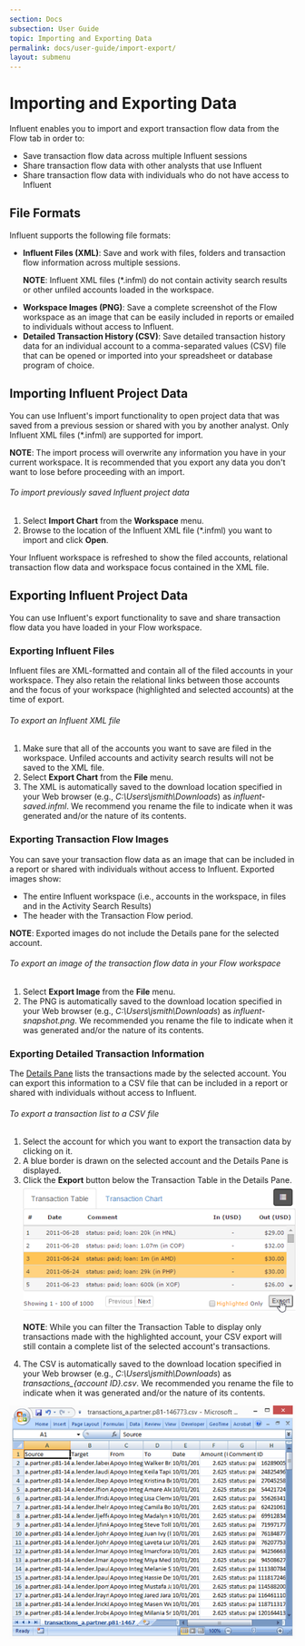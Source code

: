 ```yaml
---
section: Docs
subsection: User Guide
topic: Importing and Exporting Data
permalink: docs/user-guide/import-export/
layout: submenu
---
```


Importing and Exporting Data
============================

Influent enables you to import and export transaction flow data from the Flow tab in order to:

- Save transaction flow data across multiple Influent sessions
- Share transaction flow data with other analysts that use Influent
- Share transaction flow data with individuals who do not have access to Influent

## <a name="file-formats"></a>File Formats ##

Influent supports the following file formats:

- **Influent Files (XML)**: Save and work with files, folders and transaction flow information across multiple sessions. <p class="list-paragraph"><strong>NOTE</strong>: Influent XML files (*.infml) do not contain activity search results or other unfiled accounts loaded in the workspace.</p>
- **Workspace Images (PNG)**: Save a complete screenshot of the Flow workspace as an image that can be easily included in reports or emailed to individuals without access to Influent.
- **Detailed Transaction History (CSV)**: Save detailed transaction history data for an individual account to a comma-separated values (CSV) file that can be opened or imported into your spreadsheet or database program of choice.

## <a name="import"></a>Importing Influent Project Data ##

You can use Influent's import functionality to open project data that was saved from a previous session or shared with you by another analyst. Only Influent XML files (\*.infml) are supported for import.

**NOTE**: The import process will overwrite any information you have in your current workspace. It is recommended that you export any data you don't want to lose before proceeding with an import.

<h6 class="procedure">To import previously saved Influent project data</h6>

1. Select **Import Chart** from the **Workspace** menu.
2. Browse to the location of the Influent XML file (\*.infml) you want to import and click **Open**.

Your Influent workspace is refreshed to show the filed accounts, relational transaction flow data and workspace focus contained in the XML file.

## <a name="export"></a>Exporting Influent Project Data ##

You can use Influent's export functionality to save and share transaction flow data you have loaded in your Flow workspace.

### Exporting Influent Files ###

Influent files are XML-formatted and contain all of the filed accounts in your workspace. They also retain the relational links between those accounts and the focus of your workspace (highlighted and selected accounts) at the time of export.

<h6 class="procedure">To export an Influent XML file</h6>

1. Make sure that all of the accounts you want to save are filed in the workspace. Unfiled accounts and activity search results will not be saved to the XML file.
2. Select **Export Chart** from the **File** menu.
3. The XML is automatically saved to the download location specified in your Web browser (e.g., *C:\\Users\\jsmith\\Downloads*) as *influent-saved.infml*. We recommend you rename the file to indicate when it was generated and/or the nature of its contents.

### Exporting Transaction Flow Images ###

You can save your transaction flow data as an image that can be included in a report or shared with individuals without access to Influent. Exported images show:

- The entire Influent workspace (i.e., accounts in the workspace, in files and in the Activity Search Results)
- The header with the Transaction Flow period.

**NOTE**: Exported images do not include the Details pane for the selected account.

<h6 class="procedure">To export an image of the transaction flow data in your Flow workspace</h6>

1. Select **Export Image** from the **File** menu.
2. The PNG is automatically saved to the download location specified in your Web browser (e.g., *C:\\Users\\jsmith\\Downloads*) as *influent-snapshot.png*. We recommended you rename the file to indicate when it was generated and/or the nature of its contents.

### Exporting Detailed Transaction Information ###

The [Details Pane](../interface/#details-pane) lists the transactions made by the selected account. You can export this information to a CSV file that can be included in a report or shared with individuals without access to Influent.

<h6 class="procedure">To export a transaction list to a CSV file</h6>

1. Select the account for which you want to export the transaction data by clicking on it.
2. A blue border is drawn on the selected account and the Details Pane is displayed.
3. Click the **Export** button below the Transaction Table in the Details Pane.<img src="../../../img/screenshots/export-transactions.png" class="screenshot" alt="Exported Detailed Transaction List to CSV" />
	<p class="list-paragraph"><strong>NOTE</strong>: While you can filter the Transaction Table to display only transactions made with the highlighted account, your CSV export will still contain a complete list of the selected account's transactions.</p>
4. The CSV is automatically saved to the download location specified in your Web browser (e.g., *C:\\Users\\jsmith\\Downloads*) as *transactions_{account ID}.csv*. We recommended you rename the file to indicate when it was generated and/or the nature of its contents.

<img src="../../../img/screenshots/csv.png" class="screenshot" alt="Exported Transaction Details in a CSV File"/>